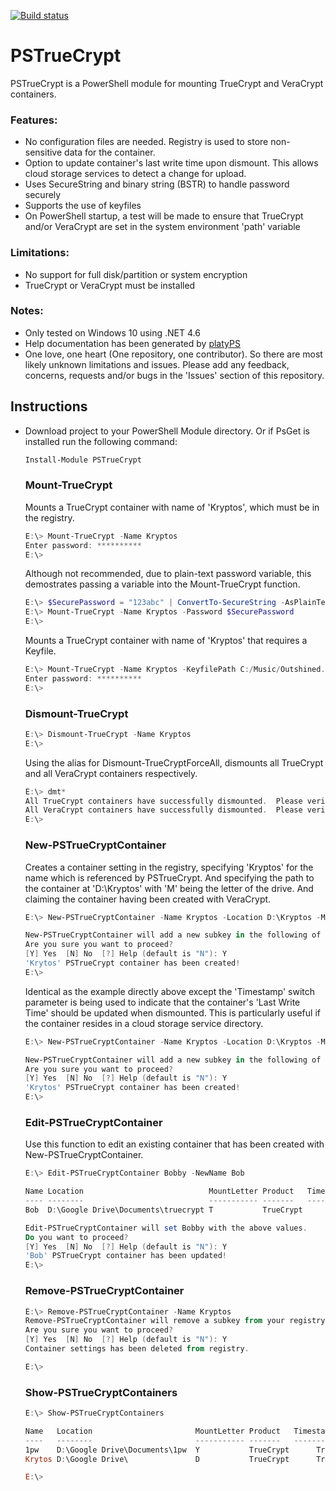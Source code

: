 [![Build status](https://ci.appveyor.com/api/projects/status/1dnmc2xm6k4s3pjh/branch/master?svg=true)](https://ci.appveyor.com/project/marckassay/pstruecrypt/branch/master)

# PSTrueCrypt
PSTrueCrypt is a PowerShell module for mounting TrueCrypt and VeraCrypt containers.  

### Features:
* No configuration files are needed.  Registry is used to store non-sensitive data for the container.
* Option to update container's last write time upon dismount. This allows cloud storage services to detect a change for upload.
* Uses SecureString and binary string (BSTR) to handle password securely
* Supports the use of keyfiles
* On PowerShell startup, a test will be made to ensure that TrueCrypt and/or VeraCrypt are set in the 
system environment 'path' variable 

### Limitations:
* No support for full disk/partition or system encryption
* TrueCrypt or VeraCrypt must be installed

### Notes:
* Only tested on Windows 10 using .NET 4.6
* Help documentation has been generated by [platyPS](https://github.com/PowerShell/platyPS)
* One love, one heart (One repository, one contributor).  So there are most likely unknown limitations and issues.
Please add any feedback, concerns, requests and/or bugs in the 'Issues' section of this repository.

## Instructions
* Download project to your PowerShell Module directory.  Or if PsGet is installed run the following command:
	```powershell
	Install-Module PSTrueCrypt
	```

	### Mount-TrueCrypt

	Mounts a TrueCrypt container with name of 'Kryptos', which must be in the registry.
	```powershell
	E:\> Mount-TrueCrypt -Name Kryptos
	Enter password: **********
	E:\>
	```
	
	Although not recommended, due to plain-text password variable, this demostrates passing a variable into the 
	Mount-TrueCrypt function. 
	```powershell
	E:\> $SecurePassword = "123abc" | ConvertTo-SecureString -AsPlainText -Force
	E:\> Mount-TrueCrypt -Name Kryptos -Password $SecurePassword
	E:\>
	```

	Mounts a TrueCrypt container with name of 'Kryptos' that requires a Keyfile.
	```powershell
	E:\> Mount-TrueCrypt -Name Kryptos -KeyfilePath C:/Music/Outshined.mp3
	Enter password: **********
	E:\>
	```

	### Dismount-TrueCrypt

	```powershell
	E:\> Dismount-TrueCrypt -Name Kryptos
	E:\>
	```

	Using the alias for Dismount-TrueCryptForceAll, dismounts all TrueCrypt and all VeraCrypt containers respectively.
	```powershell
	E:\> dmt*
	All TrueCrypt containers have successfully dismounted.  Please verify.
	All VeraCrypt containers have successfully dismounted.  Please verify.
	E:\>
	```

	### New-PSTrueCryptContainer

	Creates a container setting in the registry, specifying 'Kryptos' for the name which is referenced by PSTrueCrypt.
	And specifying the path to the container at 'D:\Kryptos' with 'M' being the letter of the drive.  And claiming the
	container having been created with VeraCrypt.
	```powershell
	E:\> New-PSTrueCryptContainer -Name Kryptos -Location D:\Kryptos -MountLetter M -Product VeraCrypt

	New-PSTrueCryptContainer will add a new subkey in the following of your registry: HKCU:\SOFTWARE\PSTrueCrypt
	Are you sure you want to proceed?
	[Y] Yes  [N] No  [?] Help (default is "N"): Y
	'Krytos' PSTrueCrypt container has been created!
	E:\>
	```
	
	Identical as the example directly above except the 'Timestamp' switch parameter is being used to indicate that
	the container's 'Last Write Time' should be updated when dismounted.  This is particularly useful if the container resides
	in a cloud storage service directory.
	```powershell
	E:\> New-PSTrueCryptContainer -Name Kryptos -Location D:\Kryptos -MountLetter M -Product VeraCrypt -Timestamp

	New-PSTrueCryptContainer will add a new subkey in the following of your registry: HKCU:\SOFTWARE\PSTrueCrypt
	Are you sure you want to proceed?
	[Y] Yes  [N] No  [?] Help (default is "N"): Y
	'Krytos' PSTrueCrypt container has been created!
	E:\>
	```

	### Edit-PSTrueCryptContainer

	Use this function to edit an existing container that has been created with New-PSTrueCryptContainer.
	```powershell
	E:\> Edit-PSTrueCryptContainer Bobby -NewName Bob

	Name Location                            MountLetter Product   Timestamp
	---- --------                            ----------- -------   ---------
	Bob  D:\Google Drive\Documents\truecrypt T           TrueCrypt     False

	Edit-PSTrueCryptContainer will set Bobby with the above values.
	Do you want to proceed?
	[Y] Yes  [N] No  [?] Help (default is "N"): Y
	'Bob' PSTrueCrypt container has been updated!
	E:\>
	```

	### Remove-PSTrueCryptContainer

	```powershell
	E:\> Remove-PSTrueCryptContainer -Name Kryptos
	Remove-PSTrueCryptContainer will remove a subkey from your registry: HKCU:\SOFTWARE\PSTrueCrypt
	Are you sure you want to proceed?
	[Y] Yes  [N] No  [?] Help (default is "N"): Y
	Container settings has been deleted from registry.
	
	E:\>
	```

	### Show-PSTrueCryptContainers
	
	```powershell
	E:\> Show-PSTrueCryptContainers

	Name   Location                       MountLetter Product   Timestamp IsMounted Last Activity
	----   --------                       ----------- -------   --------- --------- ------------------
	1pw    D:\Google Drive\Documents\1pw  Y           TrueCrypt      True      True 7/04/2017 06:12:23
	Krytos D:\Google Drive\               D           TrueCrypt      True     False 5/10/2017 10:10:30

	E:\>
	```